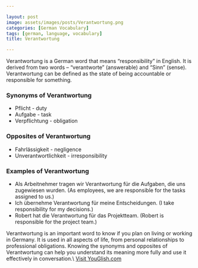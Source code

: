 ```yaml
---

layout: post
image: assets/images/posts/Verantwortung.png
categories: [German Vocabulary]
tags: [german, language, vocabulary]
title: Verantwortung

---
```


Verantwortung is a German word that means “responsibility” in English. It is derived from two words – “verantworte” (answerable) and “Sinn” (sense). Verantwortung can be defined as the state of being accountable or responsible for something.

### Synonyms of Verantwortung

- Pflicht - duty
- Aufgabe - task
- Verpflichtung - obligation

### Opposites of Verantwortung

- Fahrlässigkeit - negligence
- Unverantwortlichkeit - irresponsibility

### Examples of Verantwortung

- Als Arbeitnehmer tragen wir Verantwortung für die Aufgaben, die uns zugewiesen wurden. (As employees, we are responsible for the tasks assigned to us.)
- Ich übernehme Verantwortung für meine Entscheidungen. (I take responsibility for my decisions.)
- Robert hat die Verantwortung für das Projektteam. (Robert is responsible for the project team.)

Verantwortung is an important word to know if you plan on living or working in Germany. It is used in all aspects of life, from personal relationships to professional obligations. Knowing the synonyms and opposites of Verantwortung can help you understand its meaning more fully and use it effectively in conversation.\ <a id="yg-widget-0" class="youglish-widget" data-query="Verantwortung" data-lang="german" data-components="8412" data-auto-start="0" data-bkg-color="theme_light" data-title="How%20to%20pronounce%20Verantwortung%20in%20German"  rel="nofollow" href="https://youglish.com">Visit YouGlish.com</a><script async src="https://youglish.com/public/emb/widget.js" charset="utf-8"></script>